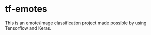 # tf-emotes

This is an emote/image classification project made possible by using Tensorflow and Keras.
